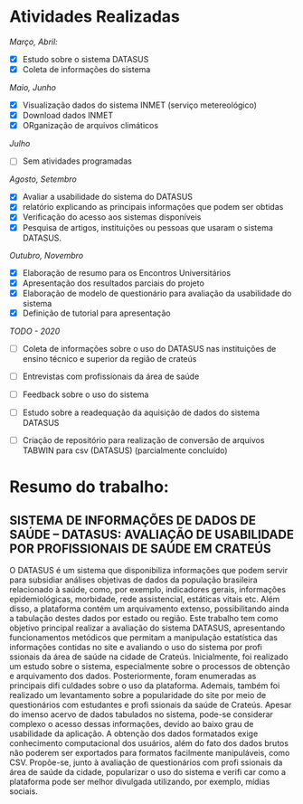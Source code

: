 # Atividades Realizadas
*Março, Abril:*
- [x] Estudo sobre o sistema DATASUS
- [x] Coleta de informações do sistema

*Maio, Junho*
- [x] Visualização dados do sistema INMET (serviço metereológico)
- [x] Download dados INMET
- [x] ORganização de arquivos climáticos

*Julho*
- [ ] Sem atividades programadas

*Agosto, Setembro*
- [x] Avaliar a usabilidade do sistema do DATASUS 
- [x] relatório explicando as principais informações que podem ser obtidas
- [x] Verificação do acesso aos sistemas disponíveis
- [x] Pesquisa de artigos, instituições ou pessoas que usaram o sistema DATASUS.

*Outubro, Novembro*
- [x] Elaboração de resumo para os Encontros Universitários
- [x] Apresentação dos resultados parciais do projeto
- [x] Elaboração de modelo de questionário para avaliação da usabilidade do sistema
- [x] Definição de tutorial para apresentação

*TODO - 2020*

- [ ] Coleta de informações sobre o uso do DATASUS nas instituições de ensino técnico e superior da região de crateús
- [ ] Entrevistas com profissionais da área de saúde
- [ ] Feedback sobre o uso do sistema

- [ ] Estudo sobre a readequação da aquisição de dados do sistema DATASUS
- [ ] Criação de repositório para realização de conversão de arquivos TABWIN para csv (DATASUS) (parcialmente concluído)

# Resumo do trabalho:
## SISTEMA DE INFORMAÇÕES DE DADOS DE SAÚDE – DATASUS: AVALIAÇÃO DE USABILIDADE POR PROFISSIONAIS DE SAÚDE EM CRATEÚS

O DATASUS é um sistema que disponibiliza informações que podem servir para subsidiar análises objetivas de dados da população brasileira relacionado à saúde, como, por exemplo, indicadores gerais, informações epidemiológicas, morbidade, rede assistencial, estáticas vitais etc. Além disso, a plataforma contém um arquivamento extenso, possibilitando ainda a tabulação destes dados por estado ou região. Este trabalho tem como objetivo principal realizar a avaliação do sistema DATASUS, apresentando funcionamentos metódicos que permitam a manipulação estatística das informações contidas no site e avaliando o uso do sistema por profi ssionais da área de saúde na cidade de Crateús. Inicialmente, foi realizado um estudo sobre o sistema, especialmente sobre o processos de obtenção e arquivamento dos dados. Posteriormente, foram enumeradas as principais difi culdades sobre o uso da plataforma. Ademais, também foi realizado um levantamento sobre a popularidade do site por meio de questionários com estudantes e profi ssionais da saúde de Crateús. Apesar do imenso acervo de dados tabulados no sistema, pode-se considerar complexo o acesso dessas informações, devido ao baixo grau de usabilidade da aplicação. A obtenção dos dados formatados exige conhecimento computacional dos usuários, além do fato dos dados brutos não poderem ser exportados para formatos facilmente manipuláveis, como CSV. Propõe-se, junto à avaliação de questionários com profi ssionais da área de saúde da cidade, popularizar o uso do sistema e verifi car como a plataforma pode ser melhor divulgada utilizando, por exemplo, mídias sociais.

